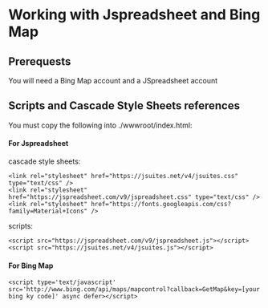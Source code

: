 
# Working with Jspreadsheet and Bing Map

## Prerequests

You will need a Bing Map account and a JSpreadsheet account

## Scripts and Cascade Style Sheets references

You must copy the following into ./wwwroot/index.html:

#### For Jspreadsheet

cascade style sheets:

    <link rel="stylesheet" href="https://jsuites.net/v4/jsuites.css" type="text/css" />
    <link rel="stylesheet" href="https://jspreadsheet.com/v9/jspreadsheet.css" type="text/css" />
    <link rel="stylesheet" href="https://fonts.googleapis.com/css?family=Material+Icons" />

scripts:

    <script src="https://jspreadsheet.com/v9/jspreadsheet.js"></script>
    <script src="https://jsuites.net/v4/jsuites.js"></script>
    
#### For Bing Map

    <script type='text/javascript' src='http://www.bing.com/api/maps/mapcontrol?callback=GetMap&key=[your bing ky code]' async defer></script>
    
